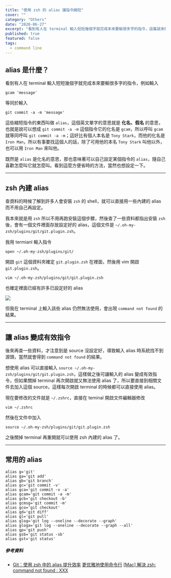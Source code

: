 ```yaml
---
title: "使用 zsh 的 alias 讓指令縮短"
cover: ""
category: "Others"
date: "2020-06-27"
excerpt: "看到有人在 terminal 輸入短短幾個字就完成本來要輸很多字的指令，這篇就來研究一下怎麼達到這樣的效果。"
published: true
featured: false
tags:
  - command line
---
```


## alias 是什麼？

看到有人在 terminal 輸入短短幾個字就完成本來要輸很多字的指令，例如輸入

```
gcam 'message'
```

等同於輸入

```
git commit -a -m 'message'
```

這些縮短指令的東西叫做 `alias`，這個英文單字的意思就是 **化名、假名** 的意思，也就是說可以想成 `git commit -a -m` 這個指令它的化名是 `gcam`，所以呼叫 `gcam` 就等同呼叫 `git commit -a -m`；這好比有個人本名是 `Tony Stark`，而他的化名是 `Iron Man`，所以有事要找這個人的話，除了可用他的本名 `Tony Stark` 叫他以外，也可以用 `Iron Man` 來叫他。

既然是 `alias` 是化名的意思，那也意味著可以自己設定某個指令的 `alias`，隨自己喜歡怎麼叫它就怎麼叫。看到這麼方便省時的方法，當然也想設定一下。

---

## zsh 內建 alias

查資料的時候了解到許多人會安裝 `zsh` 的 shell，就可以直接用一些內建的 alias 而不用自己再設定。

我本來就是用 `zsh` 所以不用再跑安裝這個步驟，然後查了一些資料都指出安裝 `zsh` 後，會有一個文件裡面存放設定好的 alias，這個文件是 `~/.oh-my-zsh/plugins/git/git.plugin.zsh`。

我用 termianl 輸入指令

```
open ~/.oh-my-zsh/plugins/git/
```

開啟 `git` 這個資料夾確定 `git.plugin.zsh` 在裡面，然後用 vim 開啟 `git.plugin.zsh`。

```
vim ~/.oh-my-zsh/plugins/git/git.plugin.zsh
```

也確定裡面已經有許多已設定好的 alias

![](https://i.imgur.com/vhjzuCs.png)

但我在 terminal 上輸入該些 alias 仍然無法使用，會出現 `command not found` 的結果。

---

## 讓 alias 變成有效指令

後來再查一些資料，才注意到是 source 沒設定好，導致輸入 alias 時系統找不到源頭，當然就會得到 `command not found` 的結果。

想使用 alias 可以直接輸入 `source ~/.oh-my-zsh/plugins/git/git.plugin.zsh`，這樣做之後可讓輸入的 alias 變成有效指令，但如果關掉 terminal 再次開啟就又無法使用 alias 了，所以要直接到相關文件去加入這個 source，這樣每次開啟 terminal 的時候都可以直接使用 alias。

現在要修改的文件就是 `~/.zshrc`，直接在 teminal 開啟文件編輯器修改

```
vim ~/.zshrc
```

然後在文件中加入

```
source ~/.oh-my-zsh/plugins/git/git.plugin.zsh
```

之後關掉 terminal 再重開就可以使用 zsh 內建的 alias 了。

---

## 常用的 alias

```
alias g='git'
alias ga='git add'
alias gb='git branch'
alias gc='git commit -v'
alias gca='git commit -v -a'
alias gcam='git commit -a -m'
alias gcb='git checkout -b'
alias gcmsg='git commit -m'
alias gco='git checkout'
alias gd='git diff'
alias gl='git pull'
alias glog='git log --oneline --decorate --graph'
alias gloga='git log --oneline --decorate --graph --all'
alias gp='git push'
alias gsb='git status -sb'
alias gst='git status'
```

##### 參考資料

- [Git：使用 zsh 中的 alias 提升效率](https://www.letianbiji.com/git/git-zsh-alias.html)
  [更优雅地使用命令行](https://www.cnblogs.com/xiaohuochai/p/12169113.html)
  [[Mac] 解決 zsh: command not found : XXX](https://medium.com/@frank.yylin/mac-%E8%A7%A3%E6%B1%BA-zsh-command-not-found-xxx-b526b31429f4)
